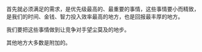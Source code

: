 首先就必须满足的需求，是优先级最高的、最重要的事情，这些事情要小而精致，是我们的时间、金钱、智力投入效率最高的地方，也是回报最丰厚的地方。

我们要把这些事情做到让竞争对手望尘莫及的地步。

其他地方大多数是附加的。